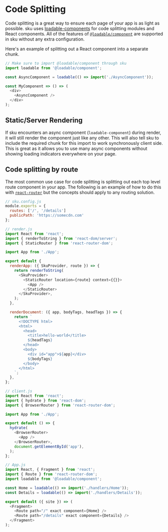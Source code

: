 # Code Splitting

Code splitting is a great way to ensure each page of your app is as light as possible. sku uses [loadable-components](https://www.smooth-code.com/open-source/loadable-components/) for code splitting modules and React components. All of the features of [`@loadable/component`](https://www.smooth-code.com/open-source/loadable-components/docs/api-loadable-component/) are supported in sku without any extra configuration.

Here's an example of splitting out a React component into a separate chunk.

```js
// Make sure to import @loadable/component through sku
import loadable from '@loadable/component';

const AsyncComponent = loadable(() => import('./AsyncComponent'));

const MyComponent => () => (
  <div>
    <AsyncComponent />
  </div>
);
```

## Static/Server Rendering

If sku encounters an async component (`loadable-component`) during render, it will still render the component just like any other. This will also tell sku to include the required chunk for this import to work synchronously client side. This is great as it allows you to use many async components without showing loading indicators everywhere on your page.

## Code splitting by route

The most common use case for code splitting is splitting out each top level route component in your app. The following is an example of how to do this with [`react-router`](https://reacttraining.com/react-router/) but the concepts should apply to any routing solution.

```js
// sku.config.js
module.exports = {
  routes: ['/', '/details']
  publicPath: 'https://somecdn.com'
};
```

```js
// render.js
import React from 'react';
import { renderToString } from 'react-dom/server';
import { StaticRouter } from 'react-router-dom';

import App from './App';

export default {
  renderApp: ({ SkuProvider, route }) => {
    return renderToString(
      <SkuProvider>
        <StaticRouter location={route} context={{}}>
          <App />
        </StaticRouter>
      </SkuProvider>,
    );
  },

  renderDocument: ({ app, bodyTags, headTags }) => {
    return `
      <!DOCTYPE html>
      <html>
        <head>
          <title>hello-world</title>
          ${headTags}
        </head>
        <body>
          <div id="app">${app}</div>
          ${bodyTags}
        </body>
      </html>
    `;
  },
};
```

```js
// client.js
import React from 'react';
import { hydrate } from 'react-dom';
import { BrowserRouter } from 'react-router-dom';

import App from './App';

export default () => {
  hydrate(
    <BrowserRouter>
      <App />
    </BrowserRouter>,
    document.getElementById('app'),
  );
};
```

```js
// App.js
import React, { Fragment } from 'react';
import { Route } from 'react-router-dom';
import loadable from '@loadable/component';

const Home = loadable(() => import('./handlers/Home'));
const Details = loadable(() => import('./handlers/Details'));

export default ({ site }) => (
  <Fragment>
    <Route path="/" exact component={Home} />
    <Route path="/details" exact component={Details} />
  </Fragment>
);
```
